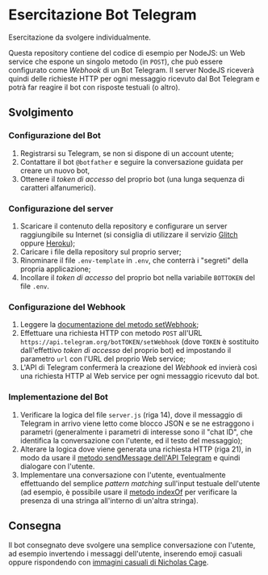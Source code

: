 # Esercitazione Bot Telegram

Esercitazione da svolgere individualmente.

Questa repository contiene del codice di esempio per NodeJS:
un Web service che espone un singolo metodo (in `POST`), che può essere configurato come *Webhook* di un Bot Telegram.
Il server NodeJS riceverà quindi delle richieste&nbsp;HTTP per ogni messaggio ricevuto dal Bot Telegram e potrà far reagire il bot con risposte testuali (o altro).

## Svolgimento

### Configurazione del Bot

1. Registrarsi su Telegram, se non si dispone di un account utente;
1. Contattare il bot `@botfather` e seguire la conversazione guidata per creare un nuovo bot,
1. Ottenere il *token di accesso* del proprio bot (una lunga sequenza di caratteri alfanumerici).

### Configurazione del server

1. Scaricare il contenuto della repository e configurare un server raggiungibile su Internet (si consiglia di utilizzare il servizio [Glitch](https://glitch.com) oppure [Heroku](https://www.heroku.com/));
1. Caricare i file della repository sul proprio server;
1. Rinominare il file `.env-template` in `.env`, che conterrà i "segreti" della propria applicazione;
1. Incollare il *token di accesso* del proprio bot nella variabile `BOTTOKEN` del file `.env`.

### Configurazione del Webhook

1. Leggere la [documentazione del metodo setWebhook](https://core.telegram.org/bots/api#setwebhook);
1. Effettuare una richiesta HTTP con metodo `POST` all'URL `https://api.telegram.org/botTOKEN/setWebhook` (dove `TOKEN` è sostituito dall'effettivo *token di accesso* del proprio bot) ed impostando il parametro `url` con l'URL del proprio Web service;
1. L'API di Telegram confermerà la creazione del *Webhook* ed invierà così una richiesta&nbsp;HTTP al Web service per ogni messaggio ricevuto dal bot.

### Implementazione del Bot

1. Verificare la logica del file `server.js` (riga 14), dove il messaggio di Telegram in arrivo viene letto come blocco JSON e se ne estraggono i parametri (generalmente i parametri di interesse sono il "chat ID", che identifica la conversazione con l'utente, ed il testo del messaggio);
1. Alterare la logica dove viene generata una richiesta&nbsp;HTTP (riga 21), in modo da usare il [metodo sendMessage dell'API Telegram](https://core.telegram.org/bots/api#sendmessage) e quindi dialogare con l'utente.
1. Implementare una conversazione con l'utente, eventualmente effettuando del semplice *pattern matching* sull'input testuale dell'utente (ad esempio, è possibile usare il [metodo indexOf](https://developer.mozilla.org/en-US/docs/Web/JavaScript/Reference/Global_Objects/String/indexOf) per verificare la presenza di una stringa all'interno di un'altra stringa).

## Consegna

Il bot consegnato deve svolgere una semplice conversazione con l'utente, ad esempio invertendo i messaggi dell'utente, inserendo emoji casuali oppure rispondendo con [immagini casuali di Nicholas Cage](https://www.placecage.com/).
